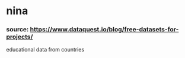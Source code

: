 # nina

### source: https://www.dataquest.io/blog/free-datasets-for-projects/
educational data from countries
